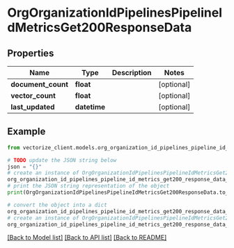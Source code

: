 # OrgOrganizationIdPipelinesPipelineIdMetricsGet200ResponseData


## Properties

Name | Type | Description | Notes
------------ | ------------- | ------------- | -------------
**document_count** | **float** |  | [optional] 
**vector_count** | **float** |  | [optional] 
**last_updated** | **datetime** |  | [optional] 

## Example

```python
from vectorize_client.models.org_organization_id_pipelines_pipeline_id_metrics_get200_response_data import OrgOrganizationIdPipelinesPipelineIdMetricsGet200ResponseData

# TODO update the JSON string below
json = "{}"
# create an instance of OrgOrganizationIdPipelinesPipelineIdMetricsGet200ResponseData from a JSON string
org_organization_id_pipelines_pipeline_id_metrics_get200_response_data_instance = OrgOrganizationIdPipelinesPipelineIdMetricsGet200ResponseData.from_json(json)
# print the JSON string representation of the object
print(OrgOrganizationIdPipelinesPipelineIdMetricsGet200ResponseData.to_json())

# convert the object into a dict
org_organization_id_pipelines_pipeline_id_metrics_get200_response_data_dict = org_organization_id_pipelines_pipeline_id_metrics_get200_response_data_instance.to_dict()
# create an instance of OrgOrganizationIdPipelinesPipelineIdMetricsGet200ResponseData from a dict
org_organization_id_pipelines_pipeline_id_metrics_get200_response_data_from_dict = OrgOrganizationIdPipelinesPipelineIdMetricsGet200ResponseData.from_dict(org_organization_id_pipelines_pipeline_id_metrics_get200_response_data_dict)
```
[[Back to Model list]](../README.md#documentation-for-models) [[Back to API list]](../README.md#documentation-for-api-endpoints) [[Back to README]](../README.md)


